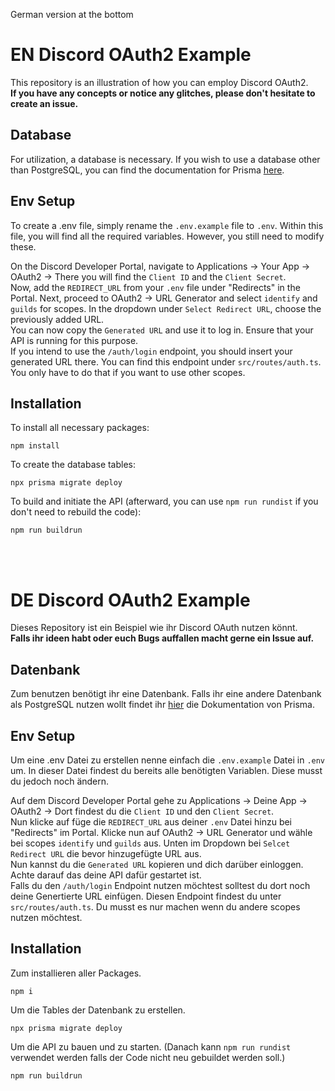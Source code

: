 German version at the bottom
# EN Discord OAuth2 Example
This repository is an illustration of how you can employ Discord OAuth2. \
**If you have any concepts or notice any glitches, please don't hesitate to create an issue.**

## Database
For utilization, a database is necessary. If you wish to use a database other than PostgreSQL, you can find the documentation for Prisma [here](https://www.prisma.io/docs/concepts/database-connectors).

## Env Setup

To create a .env file, simply rename the ``.env.example`` file to ``.env``. Within this file, you will find all the required variables. However, you still need to modify these.

On the Discord Developer Portal, navigate to Applications -> Your App -> OAuth2 -> There you will find the ``Client ID`` and the ``Client Secret``. \
 Now, add the ``REDIRECT_URL`` from your ``.env`` file under "Redirects" in the Portal. Next, proceed to OAuth2 -> URL Generator and select ``identify`` and ``guilds`` for scopes. In the dropdown under ``Select Redirect URL``, choose the previously added URL.  
 You can now copy the ``Generated URL`` and use it to log in. Ensure that your API is running for this purpose. \
 If you intend to use the ``/auth/login`` endpoint, you should insert your generated URL there. You can find this endpoint under ``src/routes/auth.ts``. You only have to do that if you want to use other scopes.

## Installation
To install all necessary packages:

    npm install

To create the database tables:

    npx prisma migrate deploy

To build and initiate the API (afterward, you can use ``npm run rundist`` if you don't need to rebuild the code):

    npm run buildrun

<br/><br/>

# DE Discord OAuth2 Example
Dieses Repository ist ein Beispiel wie ihr Discord OAuth nutzen könnt.\
**Falls ihr ideen habt oder euch Bugs auffallen macht gerne ein Issue auf.**

## Datenbank
Zum benutzen benötigt ihr eine Datenbank. Falls ihr eine andere Datenbank als PostgreSQL nutzen wollt findet ihr [hier](https://www.prisma.io/docs/concepts/database-connectors) die Dokumentation von Prisma.

## Env Setup

Um eine .env Datei zu erstellen nenne einfach die ``.env.example`` Datei in ``.env`` um. In dieser Datei findest du bereits alle benötigten Variablen. Diese musst du jedoch noch ändern. 

Auf dem Discord Developer Portal gehe zu Applications -> Deine App -> OAuth2 -> Dort findest du die ``Client ID`` und den ``Client Secret``. \
 Nun klicke auf füge die ``REDIRECT_URL`` aus deiner ``.env`` Datei hinzu bei "Redirects" im Portal. Klicke nun auf OAuth2 -> URL Generator und wähle bei scopes ``identify`` und ``guilds`` aus. Unten im Dropdown bei ``Selcet Redirect URL`` die bevor hinzugefügte URL aus.  
 Nun kannst du die ``Generated URL`` kopieren und dich darüber einloggen. Achte darauf das deine API dafür gestartet ist. \
 Falls du den ``/auth/login`` Endpoint nutzen möchtest solltest du dort noch deine Genertierte URL einfügen. Diesen Endpoint findest du unter ``src/routes/auth.ts``. Du musst es nur machen wenn du andere scopes nutzen möchtest.

## Installation
Zum installieren aller Packages.

    npm i

Um die Tables der Datenbank zu erstellen.

    npx prisma migrate deploy

Um die API zu bauen und zu starten. (Danach kann ``npm run rundist`` verwendet werden falls der Code nicht neu gebuildet werden soll.)

    npm run buildrun
